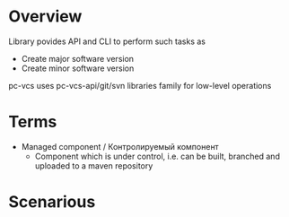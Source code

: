 # Overview

Library povides API and CLI to perform such tasks as
- Create major software version
- Create minor software version

pc-vcs uses pc-vcs-api/git/svn libraries family for low-level operations

# Terms

- Managed component / Контролируемый компонент
  - Component which is under control, i.e. can be built, branched and uploaded to a maven repository

# Scenarious

## 

  
 
  


  

